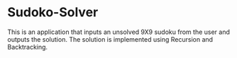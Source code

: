# Sudoko-Solver

This is an application that inputs an unsolved 9X9 sudoku from the user and outputs the solution. The solution is implemented using Recursion and Backtracking.
